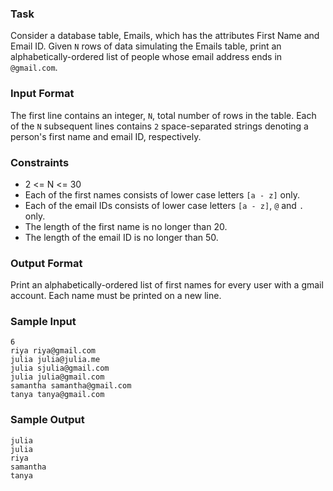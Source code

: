 ### Task

Consider a database table, Emails, which has the attributes First Name and Email ID. Given `N` rows of data simulating the Emails table, print an alphabetically-ordered list of people whose email address ends in `@gmail.com`.

### Input Format

The first line contains an integer, `N`, total number of rows in the table. 
Each of the `N` subsequent lines contains `2` space-separated strings denoting a person's first name and email ID, respectively.

###  Constraints

- 2 <= N <= 30
- Each of the first names consists of lower case letters `[a - z]` only.
- Each of the email IDs consists of lower case letters `[a - z]`, `@` and `.` only.
- The length of the first name is no longer than 20.
- The length of the email ID is no longer than 50.

### Output Format

Print an alphabetically-ordered list of first names for every user with a gmail account. Each name must be printed on a new line.

### Sample Input

    6
    riya riya@gmail.com
    julia julia@julia.me
    julia sjulia@gmail.com
    julia julia@gmail.com
    samantha samantha@gmail.com
    tanya tanya@gmail.com

### Sample Output

    julia
    julia
    riya
    samantha
    tanya
